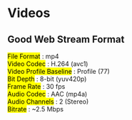 # Videos

## Good Web Stream Format
<mark>File Format</mark> : mp4   
<mark>Video Codec</mark> : H.264 (avc1)   
<mark>Video Profile Baseline</mark> : Profile (77)   
<mark>Bit Depth</mark> : 8-bit (yuv420p)   
<mark>Frame Rate</mark> : 30 fps   
<mark>Audio Codec</mark> : AAC (mp4a)   
<mark>Audio Channels</mark> : 2 (Stereo)   
<mark>Bitrate</mark> : ~2.5 Mbps